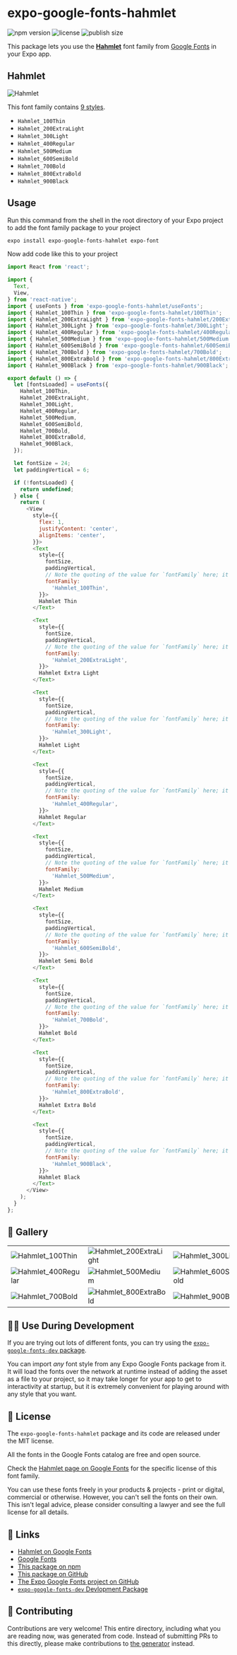 # expo-google-fonts-hahmlet

![npm version](https://flat.badgen.net/npm/v/expo-google-fonts-hahmlet)
![license](https://flat.badgen.net/github/license/expo/google-fonts)
![publish size](https://flat.badgen.net/packagephobia/install/expo-google-fonts-hahmlet)

This package lets you use the [**Hahmlet**](https://fonts.google.com/specimen/Hahmlet) font family from [Google Fonts](https://fonts.google.com/) in your Expo app.

## Hahmlet

![Hahmlet](./font-family.png)

This font family contains [9 styles](#-gallery).

- `Hahmlet_100Thin`
- `Hahmlet_200ExtraLight`
- `Hahmlet_300Light`
- `Hahmlet_400Regular`
- `Hahmlet_500Medium`
- `Hahmlet_600SemiBold`
- `Hahmlet_700Bold`
- `Hahmlet_800ExtraBold`
- `Hahmlet_900Black`

## Usage

Run this command from the shell in the root directory of your Expo project to add the font family package to your project
```sh
expo install expo-google-fonts-hahmlet expo-font
```

Now add code like this to your project
```js
import React from 'react';

import {
  Text,
  View,
} from 'react-native';
import { useFonts } from 'expo-google-fonts-hahmlet/useFonts';
import { Hahmlet_100Thin } from 'expo-google-fonts-hahmlet/100Thin';
import { Hahmlet_200ExtraLight } from 'expo-google-fonts-hahmlet/200ExtraLight';
import { Hahmlet_300Light } from 'expo-google-fonts-hahmlet/300Light';
import { Hahmlet_400Regular } from 'expo-google-fonts-hahmlet/400Regular';
import { Hahmlet_500Medium } from 'expo-google-fonts-hahmlet/500Medium';
import { Hahmlet_600SemiBold } from 'expo-google-fonts-hahmlet/600SemiBold';
import { Hahmlet_700Bold } from 'expo-google-fonts-hahmlet/700Bold';
import { Hahmlet_800ExtraBold } from 'expo-google-fonts-hahmlet/800ExtraBold';
import { Hahmlet_900Black } from 'expo-google-fonts-hahmlet/900Black';

export default () => {
  let [fontsLoaded] = useFonts({
    Hahmlet_100Thin,
    Hahmlet_200ExtraLight,
    Hahmlet_300Light,
    Hahmlet_400Regular,
    Hahmlet_500Medium,
    Hahmlet_600SemiBold,
    Hahmlet_700Bold,
    Hahmlet_800ExtraBold,
    Hahmlet_900Black,
  });

  let fontSize = 24;
  let paddingVertical = 6;

  if (!fontsLoaded) {
    return undefined;
  } else {
    return (
      <View
        style={{
          flex: 1,
          justifyContent: 'center',
          alignItems: 'center',
        }}>
        <Text
          style={{
            fontSize,
            paddingVertical,
            // Note the quoting of the value for `fontFamily` here; it expects a string!
            fontFamily:
              'Hahmlet_100Thin',
          }}>
          Hahmlet Thin
        </Text>

        <Text
          style={{
            fontSize,
            paddingVertical,
            // Note the quoting of the value for `fontFamily` here; it expects a string!
            fontFamily:
              'Hahmlet_200ExtraLight',
          }}>
          Hahmlet Extra Light
        </Text>

        <Text
          style={{
            fontSize,
            paddingVertical,
            // Note the quoting of the value for `fontFamily` here; it expects a string!
            fontFamily:
              'Hahmlet_300Light',
          }}>
          Hahmlet Light
        </Text>

        <Text
          style={{
            fontSize,
            paddingVertical,
            // Note the quoting of the value for `fontFamily` here; it expects a string!
            fontFamily:
              'Hahmlet_400Regular',
          }}>
          Hahmlet Regular
        </Text>

        <Text
          style={{
            fontSize,
            paddingVertical,
            // Note the quoting of the value for `fontFamily` here; it expects a string!
            fontFamily:
              'Hahmlet_500Medium',
          }}>
          Hahmlet Medium
        </Text>

        <Text
          style={{
            fontSize,
            paddingVertical,
            // Note the quoting of the value for `fontFamily` here; it expects a string!
            fontFamily:
              'Hahmlet_600SemiBold',
          }}>
          Hahmlet Semi Bold
        </Text>

        <Text
          style={{
            fontSize,
            paddingVertical,
            // Note the quoting of the value for `fontFamily` here; it expects a string!
            fontFamily:
              'Hahmlet_700Bold',
          }}>
          Hahmlet Bold
        </Text>

        <Text
          style={{
            fontSize,
            paddingVertical,
            // Note the quoting of the value for `fontFamily` here; it expects a string!
            fontFamily:
              'Hahmlet_800ExtraBold',
          }}>
          Hahmlet Extra Bold
        </Text>

        <Text
          style={{
            fontSize,
            paddingVertical,
            // Note the quoting of the value for `fontFamily` here; it expects a string!
            fontFamily:
              'Hahmlet_900Black',
          }}>
          Hahmlet Black
        </Text>
      </View>
    );
  }
};

```

## 🔡 Gallery


||||
|-|-|-|
|![Hahmlet_100Thin](.//100Thin/Hahmlet_100Thin.ttf.png)|![Hahmlet_200ExtraLight](.//200ExtraLight/Hahmlet_200ExtraLight.ttf.png)|![Hahmlet_300Light](.//300Light/Hahmlet_300Light.ttf.png)||
|![Hahmlet_400Regular](.//400Regular/Hahmlet_400Regular.ttf.png)|![Hahmlet_500Medium](.//500Medium/Hahmlet_500Medium.ttf.png)|![Hahmlet_600SemiBold](.//600SemiBold/Hahmlet_600SemiBold.ttf.png)||
|![Hahmlet_700Bold](.//700Bold/Hahmlet_700Bold.ttf.png)|![Hahmlet_800ExtraBold](.//800ExtraBold/Hahmlet_800ExtraBold.ttf.png)|![Hahmlet_900Black](.//900Black/Hahmlet_900Black.ttf.png)||


## 👩‍💻 Use During Development

If you are trying out lots of different fonts, you can try using the [`expo-google-fonts-dev` package](https://github.com/freeboub/google-fonts/tree/master/font-packages/dev#readme).

You can import *any* font style from any Expo Google Fonts package from it. It will load the fonts
over the network at runtime instead of adding the asset as a file to your project, so it may take longer
for your app to get to interactivity at startup, but it is extremely convenient
for playing around with any style that you want.

## 📖 License

The `expo-google-fonts-hahmlet` package and its code are released under the MIT license.

All the fonts in the Google Fonts catalog are free and open source.

Check the [Hahmlet page on Google Fonts](https://fonts.google.com/specimen/Hahmlet) for the specific license of this font family.

You can use these fonts freely in your products & projects - print or digital, commercial or otherwise. However, you can't sell the fonts on their own. This isn't legal advice, please consider consulting a lawyer and see the full license for all details.

## 🔗 Links

- [Hahmlet on Google Fonts](https://fonts.google.com/specimen/Hahmlet)
- [Google Fonts](https://fonts.google.com/)
- [This package on npm](https://www.npmjs.com/package/expo-google-fonts-hahmlet)
- [This package on GitHub](https://github.com/freeboub/google-fonts/tree/master/font-packages/hahmlet)
- [The Expo Google Fonts project on GitHub](https://github.com/freeboub/google-fonts)
- [`expo-google-fonts-dev` Devlopment Package](https://github.com/freeboub/google-fonts/tree/master/font-packages/dev)

## 🤝 Contributing

Contributions are very welcome! This entire directory, including what you are reading now, was generated from code. Instead of submitting PRs to this directly, please make contributions to [the generator](https://github.com/freeboub/google-fonts/tree/master/packages/generator) instead.
